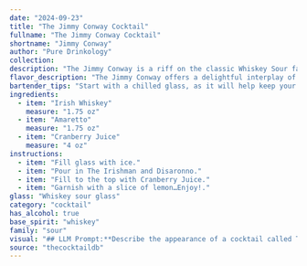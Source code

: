 ```yaml
---
date: "2024-09-23"
title: "The Jimmy Conway Cocktail"
fullname: "The Jimmy Conway Cocktail"
shortname: "Jimmy Conway"
author: "Pure Drinkology"
collection:
description: "The Jimmy Conway is a riff on the classic Whiskey Sour family, utilizing the sweet, nutty notes of Amaretto to complement the Irish Whiskey base.  While its exact origin is unknown, the blend of Irish whiskey, sweet liqueur, and tart juice is reminiscent of the popular Irish Coffee  and Irish Cream drinks. "
flavor_description: "The Jimmy Conway offers a delightful interplay of flavors. The Irish whiskey brings a smooth, smoky warmth, while the Amaretto adds a touch of sweet almond and a hint of bitterness. Cranberry juice provides a tart and refreshing contrast, creating a balanced and complex taste that's both comforting and invigorating. "
bartender_tips: "Start with a chilled glass, as it will help keep your cocktail cool.  Use a good quality Irish whiskey, and a sweet Amaretto.  Shake the cocktail with ice, and strain into the glass. A splash of fresh cranberry juice adds a subtle sweetness and tartness to the final drink.  Garnish with a lime wedge. "
ingredients:
  - item: "Irish Whiskey"
    measure: "1.75 oz"
  - item: "Amaretto"
    measure: "1.75 oz"
  - item: "Cranberry Juice"
    measure: "4 oz"
instructions:
  - item: "Fill glass with ice."
  - item: "Pour in The Irishman and Disaronno."
  - item: "Fill to the top with Cranberry Juice."
  - item: "Garnish with a slice of lemon…Enjoy!."
glass: "Whiskey sour glass"
category: "cocktail"
has_alcohol: true
base_spirit: "whiskey"
family: "sour"
visual: "## LLM Prompt:**Describe the appearance of a cocktail called The Jimmy Conway made with Irish whiskey, Amaretto, and cranberry juice. Consider the following aspects:*** **Color:**  Is it a vibrant red? A deep burgundy? Or a more muted pink?* **Clarity:** Is it crystal clear? Or does it have a slight haze or cloudiness?* **Texture:** Is it smooth and silky? Or does it have a slight viscosity?* **Garnish:**  What kind of garnish, if any, is used? How does it contribute to the visual appeal? * **Overall Impression:** What kind of mood or feeling does the drink evoke with its appearance? Does it seem sophisticated, festive, or refreshing?**Example Output:**The Jimmy Conway presents a captivating sight. The cranberry juice gives it a vibrant crimson hue, while the Irish whiskey adds a subtle darkness, creating a rich, almost burgundy shade. It’s not entirely clear, with a gentle haze that hints at the delicate interplay of the ingredients.  The drink has a velvety texture, inviting you to savor its complex flavor profile. A simple sprig of fresh mint rests on the rim, adding a touch of green to the vibrant composition, and hinting at the drink's refreshing nature. Overall, the Jimmy Conway's appearance is both inviting and intriguing, promising a satisfyingly complex cocktail experience. "
source: "thecocktaildb"
---
```


